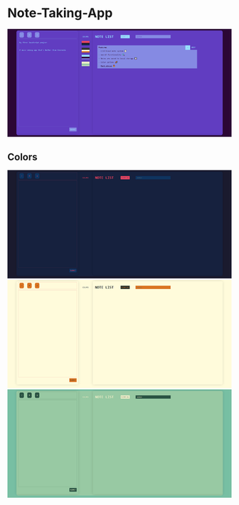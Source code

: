 # Note-Taking-App

![Screenshot](https://github.com/EbenZergaw/Note-Taking-App/blob/readme-assets/readme-img-presentation.png)

## Colors
<div align="center">
    <img src="https://github.com/EbenZergaw/Note-Taking-App/blob/readme-assets/readme-img-color1.png">
    <img src="https://github.com/EbenZergaw/Note-Taking-App/blob/readme-assets/readme-img-color2.png">
    <img src="https://github.com/EbenZergaw/Note-Taking-App/blob/readme-assets/readme-img-color3.png">
</div>

